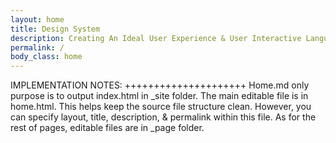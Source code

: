 ```yaml
---
layout: home
title: Design System
description: Creating An Ideal User Experience & User Interactive Language
permalink: /
body_class: home
---
```


IMPLEMENTATION NOTES:
+++++++++++++++++++++
Home.md only purpose is to output index.html in _site folder. 
The main editable file is in home.html.  This helps keep the 
source file structure clean. However, you can specify layout, 
title, description, & permalink within this file. As for the 
rest of pages, editable files are in _page folder.